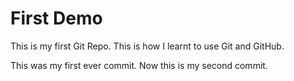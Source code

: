 # First Demo

This is my first Git Repo. This is how I learnt to use Git and GitHub.

This was my first ever commit. Now this is my second commit.
